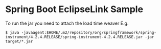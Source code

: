 # Spring Boot EclipseLink Sample


To run the jar you need to attach the load time weaver
E.g.

```
$ java -javaagent:$HOME/.m2/repository/org/springframework/spring-instrument/4.2.4.RELEASE/spring-instrument-4.2.4.RELEASE.jar -jar target/*.jar
```

